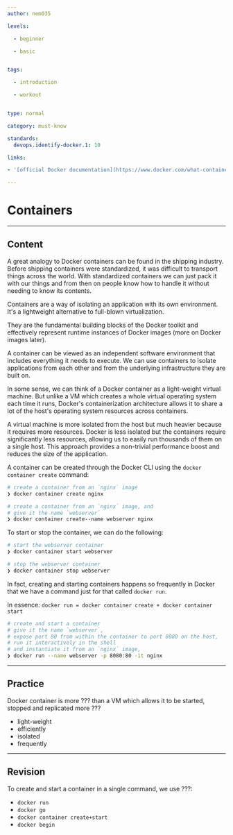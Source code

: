 ```yaml
---
author: nem035

levels:

  - beginner

  - basic


tags:

  - introduction

  - workout


type: normal

category: must-know

standards:
  devops.identify-docker.1: 10

links:

- '[official Docker documentation](https://www.docker.com/what-container)'

---
```


# Containers

---

## Content

A great analogy to Docker containers can be found in the shipping industry. Before shipping containers were standardized, it was difficult to transport things across the world. With standardized containers we can just pack it with our things and from then on people know how to handle it without needing to know its contents.

Containers are a way of isolating an application with its own environment. It's a lightweight alternative to full-blown virtualization.

They are the fundamental building blocks of the Docker toolkit and effectively represent runtime instances of Docker images (more on Docker images later).

A container can be viewed as an independent software environment that includes everything it needs to execute. We can use containers to isolate applications from each other and from the underlying infrastructure they are built on.

In some sense, we can think of a Docker container as a light-weight virtual machine. But unlike a VM which creates a whole virtual operating system each time it runs, Docker's containerization architecture allows it to share a lot of the host's operating system resources across containers.

A virtual machine is more isolated from the host but much heavier because it requires more resources. Docker is less isolated but the containers require significantly less resources, allowing us to easily run thousands of them on a single host. This approach provides a non-trivial performance boost and reduces the size of the application.

A container can be created through the Docker CLI using the `docker container create` command:

```bash
# create a container from an `nginx` image
❯ docker container create nginx

# create a container from an `nginx` image, and
# give it the name `webserver`
❯ docker container create--name webserver nginx
```

To start or stop the container, we can do the following:

```bash
# start the webserver container
❯ docker container start webserver

# stop the webserver container
❯ docker container stop webserver
```

In fact, creating and starting containers happens so frequently in Docker that we have a command just for that called `docker run`.

In essence: `docker run = docker container create + docker container start`

```bash
# create and start a container
# give it the name `webserver`,
# expose port 80 from within the container to port 8080 on the host,
# run it interactively in the shell
# and instantiate it from an `nginx` image,
❯ docker run --name webserver -p 8080:80 -it nginx
```

---

## Practice

Docker container is more ??? than a VM which allows it to be started, stopped and replicated more ???

- light-weight
- efficiently
- isolated
- frequently

---

## Revision

To create and start a container in a single command, we use ???:

- `docker run`
- `docker go`
- `docker container create+start`
- `docker begin`
